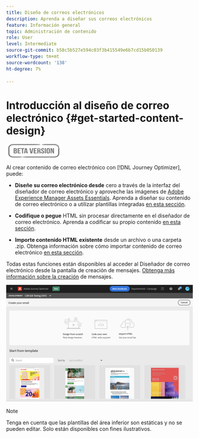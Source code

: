 ```yaml
---
title: Diseño de correos electrónicos
description: Aprenda a diseñar sus correos electrónicos
feature: Información general
topic: Administración de contenido
role: User
level: Intermediate
source-git-commit: b58c5b527e594c03f3b415549e6b7cd15b050139
workflow-type: tm+mt
source-wordcount: '138'
ht-degree: 7%

---
```


# Introducción al diseño de correo electrónico {#get-started-content-design}

![](assets/do-not-localize/badge.png)

Al crear contenido de correo electrónico con [!DNL Journey Optimizer], puede:

* **Diseñe su correo electrónico desde** cero a través de la interfaz del diseñador de correo electrónico y aproveche las imágenes de  [Adobe Experience Manager Assets Essentials](assets-essentials.md). Aprenda a diseñar su contenido de correo electrónico o a utilizar plantillas integradas [en esta sección](create-email-content.md).

* **Codifique o pegue** HTML sin procesar directamente en el diseñador de correo electrónico. Aprenda a codificar su propio contenido [en esta sección](existing-content.md#import-raw-html-code).

* **Importe contenido HTML existente** desde un archivo o una carpeta .zip. Obtenga información sobre cómo importar contenido de correo electrónico [en esta sección](existing-content.md#import-html-content-from-file).

Todas estas funciones están disponibles al acceder al Diseñador de correo electrónico desde la pantalla de creación de mensajes. [Obtenga más información sobre la creación](create-message.md) de mensajes.

![](assets/content-editors.png)

>[!NOTE]
>
>Tenga en cuenta que las plantillas del área inferior son estáticas y no se pueden editar. Solo están disponibles con fines ilustrativos.
